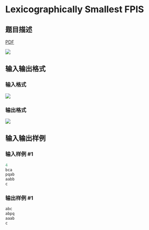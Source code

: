 # Lexicographically Smallest FPIS

## 题目描述

[problemUrl]: https://uva.onlinejudge.org/index.php?option=com_onlinejudge&Itemid=8&category=866&page=show_problem&problem=4986

[PDF](https://uva.onlinejudge.org/external/130/p13088.pdf)

![](https://cdn.luogu.com.cn/upload/vjudge_pic/UVA13088/9e2358437385a8e6281d5290b82479905118560a.png)

## 输入输出格式

### 输入格式

![](https://cdn.luogu.com.cn/upload/vjudge_pic/UVA13088/548c252a89230d3b5864926e50591c009446654e.png)

### 输出格式

![](https://cdn.luogu.com.cn/upload/vjudge_pic/UVA13088/275b03ec04dc871fd92db80dcb807baaf12c0ed2.png)

## 输入输出样例

### 输入样例 #1

```cpp
4
bca
pqab
aabb
c
```


### 输出样例 #1

```cpp
abc
abpq
aaab
c
```


